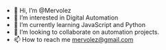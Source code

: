 - 👋 Hi, I’m @Mervolez
- 👀 I’m interested in Digital Automation
- 🌱 I’m currently learning JavaScript and Python
- 💞️ I’m looking to collaborate on automation projects.
- 📫 How to reach me mervolez@gmail.com

<!---
Mervolez/Mervolez is a ✨ special ✨ repository because its `README.md` (this file) appears on your GitHub profile.
You can click the Preview link to take a look at your changes.
--->
